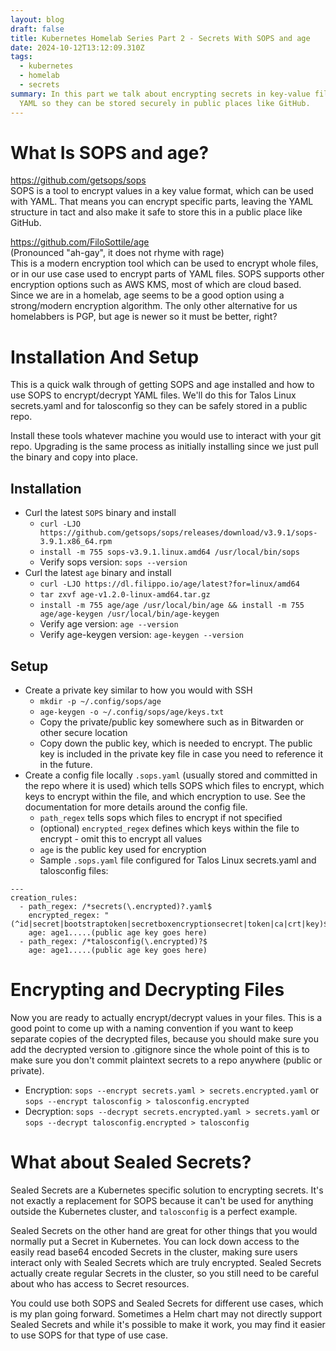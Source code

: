 ```yaml
---
layout: blog
draft: false
title: Kubernetes Homelab Series Part 2 - Secrets With SOPS and age
date: 2024-10-12T13:12:09.310Z
tags:
  - kubernetes
  - homelab
  - secrets
summary: In this part we talk about encrypting secrets in key-value files like
  YAML so they can be stored securely in public places like GitHub.
---
```

# What Is SOPS and age?
https://github.com/getsops/sops  
SOPS is a tool to encrypt values in a key value format, which can be used with YAML. That means you can encrypt specific parts, leaving the YAML structure in tact and also make it safe to store this in a public place like GitHub.

https://github.com/FiloSottile/age  
(Pronounced "ah-gay", it does not rhyme with rage)  
This is a modern encryption tool which can be used to encrypt whole files, or in our use case used to encrypt parts of YAML files. SOPS supports other encryption options such as AWS KMS, most of which are cloud based. Since we are in a homelab, age seems to be a good option using a strong/modern encryption algorithm. The only other alternative for us homelabbers is PGP, but age is newer so it must be better, right?

# Installation And Setup
This is a quick walk through of getting SOPS and age installed and how to use SOPS to encrypt/decrypt YAML files. We'll do this for Talos Linux secrets.yaml and for talosconfig so they can be safely stored in a public repo.

Install these tools whatever machine you would use to interact with your git repo. Upgrading is the same process as initially installing since we just pull the binary and copy into place.

## Installation
- Curl the latest `SOPS` binary and install
  - `curl -LJO https://github.com/getsops/sops/releases/download/v3.9.1/sops-3.9.1.x86_64.rpm`
  - `install -m 755 sops-v3.9.1.linux.amd64 /usr/local/bin/sops`
  - Verify sops version: `sops --version`
- Curl the latest `age` binary and install
  - `curl -LJO https://dl.filippo.io/age/latest?for=linux/amd64`
  - `tar zxvf age-v1.2.0-linux-amd64.tar.gz`
  - `install -m 755 age/age /usr/local/bin/age && install -m 755 age/age-keygen /usr/local/bin/age-keygen`
  - Verify age version: `age --version`
  - Verify age-keygen version: `age-keygen --version`

## Setup
- Create a private key similar to how you would with SSH
  - `mkdir -p ~/.config/sops/age`
  - `age-keygen -o ~/.config/sops/age/keys.txt`
  - Copy the private/public key somewhere such as in Bitwarden or other secure location
  - Copy down the public key, which is needed to encrypt. The public key is included in the private key file in case you need to reference it in the future.
- Create a config file locally `.sops.yaml` (usually stored and committed in the repo where it is used) which tells SOPS which files to encrypt, which keys to encrypt within the file, and which encryption to use. See the documentation for more details around the config file.
  - `path_regex` tells sops which files to encrypt if not specified
  - (optional) `encrypted_regex` defines which keys within the file to encrypt - omit this to encrypt all values
  - `age` is the public key used for encryption
  - Sample `.sops.yaml` file configured for Talos Linux secrets.yaml and talosconfig files:
```
---
creation_rules:
  - path_regex: /*secrets(\.encrypted)?.yaml$
    encrypted_regex: "(^id|secret|bootstraptoken|secretboxencryptionsecret|token|ca|crt|key)$"
    age: age1.....(public age key goes here)
  - path_regex: /*talosconfig(\.encrypted)?$
    age: age1.....(public age key goes here)
```

# Encrypting and Decrypting Files
Now you are ready to actually encrypt/decrypt values in your files. This is a good point to come up with a naming convention if you want to keep separate copies of the decrypted files, because you should make sure you add the decrypted version to .gitignore since the whole point of this is to make sure you don't commit plaintext secrets to a repo anywhere (public or private).

- Encryption: `sops --encrypt secrets.yaml > secrets.encrypted.yaml` or `sops --encrypt talosconfig > talosconfig.encrypted`
- Decryption: `sops --decrypt secrets.encrypted.yaml > secrets.yaml` or `sops --decrypt talosconfig.encrypted > talosconfig`

# What about Sealed Secrets?
Sealed Secrets are a Kubernetes specific solution to encrypting secrets. It's not exactly a replacement for SOPS because it can't be used for anything outside the Kubernetes cluster, and `talosconfig` is a perfect example.

Sealed Secrets on the other hand are great for other things that you would normally put a Secret in Kubernetes. You can lock down access to the easily read base64 encoded Secrets in the cluster, making sure users interact only with Sealed Secrets which are truly encrypted. Sealed Secrets actually create regular Secrets in the cluster, so you still need to be careful about who has access to Secret resources.

You could use both SOPS and Sealed Secrets for different use cases, which is my plan going forward. Sometimes a Helm chart may not directly support Sealed Secrets and while it's possible to make it work, you may find it easier to use SOPS for that type of use case.
